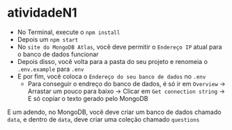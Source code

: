 # atividadeN1

- No Terminal, execute o `npm install`
- Depois um `npm start`
- No `site do MongoDB Atlas`, você deve permitir o `Endereço IP` atual para o banco de dados funcionar
- Depois disso, você volta para a pasta do seu projeto e renomeia o `.env.example` para `.env`
- E por fim, você coloca o `Endereço do seu banco de dados` no `.env`
    - Para conseguir o endreço do banco de dados, é só ir em `Overview` -> Arrastar um pouco para baixo -> Clicar em `Get connection string` -> E só copiar o texto gerado pelo MongoDB

E um adendo, no MongoDB, você deve criar um banco de dados chamado `data`, e dentro de `data`, deve criar uma coleção chamado `questions`